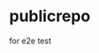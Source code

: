 # publicrepo
for e2e test





























































































































































































































































































































































































































































































































































































































































































































































































































































































































































































































































































































































































































































































































































































































































































